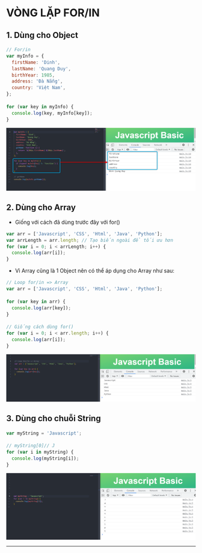 # VÒNG LẶP FOR/IN

## 1. Dùng cho Object

```js
// For/in
var myInfo = {
  firstName: 'Dinh',
  lastName: 'Quang Duy',
  birthYear: 1985,
  address: 'Đà Nẵng',
  country: 'Việt Nam',
};

for (var key in myInfo) {
  console.log(key, myInfo[key]);
}
```

![Object](Javascript/f8.javascrip.basic/detail/phan03-049/images/001.png 'Object')

## 2. Dùng cho Array

- Giống với cách đã dùng trước đây với for()

```js
var arr = ['Javascript', 'CSS', 'Html', 'Java', 'Python'];
var arrLength = arr.length; // Tạo biến ngoài để tối ưu hơn
for (var i = 0; i < arrLength; i++) {
  console.log(arr[i]);
}
```

- Vì Array cũng là 1 Object nên có thể áp dụng cho Array như sau:

```js
// Loop for/in => Array
var arr = ['Javascript', 'CSS', 'Html', 'Java', 'Python'];

for (var key in arr) {
  console.log(arr[key]);
}

// Giống cách dùng for()
for (var i = 0; i < arr.length; i++) {
  console.log(arr[i]);
}
```

![Array](Javascript/f8.javascrip.basic/detail/phan03-049/images/002.png 'Array')

## 3. Dùng cho chuỗi String

```js
var myString = 'Javascript';

// myString[0]// J
for (var i in myString) {
  console.log(myString[i]);
}
```

![String](Javascript/f8.javascrip.basic/detail/phan03-049/images/003.png 'String')

---

